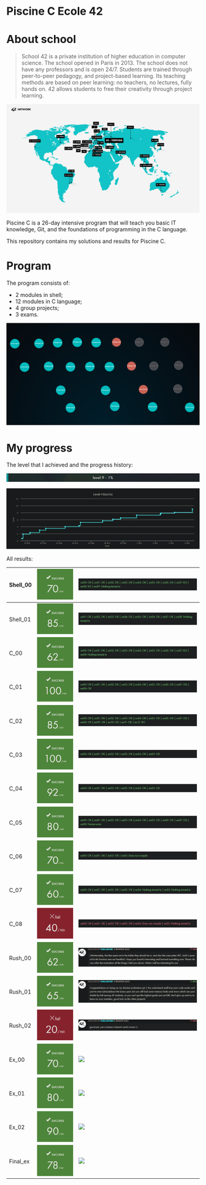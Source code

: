 # Piscine C Ecole 42

# About school

> School 42 is a private institution of higher education in computer science. The school opened in Paris in 2013. The school does not have any professors and is open 24/7. Students are trained through peer-to-peer pedagogy, and project-based learning. Its teaching methods are based on peer 
learning: no teachers, no lectures, fully hands on. 42 allows students to free their creativity through project learning.
> 

![Photos taken from [42yerevan.am](https://42yerevan.am/)](/img/42-network.jpg)

Piscine C is a 26-day intensive program that will teach you basic IT knowledge, Git, and the foundations of programming in the C language.

This repository contains my solutions and results for Piscine C.

# Program

The program consists of:

- 2 modules in shell;
- 12 modules in C language;
- 4 group projects;
- 3 exams.

![](/img/holy_graph.png)

# My progress

The level that I achieved and the progress history:

![](/img/level.png)

![](/img/level_history.png)

All results:

| Shell_00 | ![](/img/ss/ss_00.png) | ![](/img/res/rs_00.png) |
| --- | --- | --- |
| Shell_01 | ![](/img/ss/ss_01.png) | ![](/img/res/rs_01.png) |
| C_00 | ![](/img/ss/sc_00.png) | ![](/img/res/rc_00.png) |
| C_01 | ![](/img/ss/sc_01.png) | ![](/img/res/rc_01.png) |
| C_02 | ![](/img/ss/sc_02.png) | ![](/img/res/rc_02.png) |
| C_03 | ![](/img/ss/sc_03.png) | ![](/img/res/rc_03.png) |
| C_04 | ![](/img/ss/sc_04.png) | ![](/img/res/rc_04.png) |
| C_05 | ![](/img/ss/sc_05.png) | ![](/img/res/rc_05.png) |
| C_06 | ![](/img/ss/sc_06.png) | ![](/img/res/rc_06.png) |
| C_07 | ![](/img/ss/sc_07.png) | ![](/img/res/rc_07.png) |
| C_08 | ![](/img/ss/sc_08.png) | ![](/img/res/rc_08.png) |
| Rush_00 | ![](/img/ss/sr_00.png) | ![](/img/res/rr_00.png) |
| Rush_01 | ![](/img/ss/sr_01.png) | ![](/img/res/rr_01.png) |
| Rush_02 | ![](/img/ss/sr_02.png) | ![](/img/res/rr_02.png) |
| Ex_00 | ![](/img/ss/se_00.png) | ![](/img/res/re_00.png) |
| Ex_01 | ![](/img/ss/se_01.png) | ![](/img/res/re_01.png) |
| Ex_02 | ![](/img/ss/se_02.png) | ![](/img/res/re_02.png) |
| Final_ex | ![](/img/ss/se_03.png) | ![](/img/res/re_03.png) |
